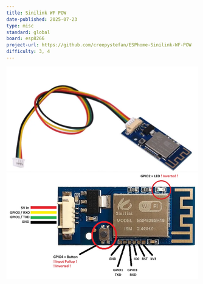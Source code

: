 ```yaml
---
title: Sinilink WF POW
date-published: 2025-07-23
type: misc
standard: global
board: esp8266
project-url: https://github.com/creepystefan/ESPhome-Sinilink-WF-POW
difficulty: 3, 4
---
```


![alt text](cable.png "Image Hover Text")
![alt text](sinilink_XY-WFPOW_pinout.jpg "Image Hover Text")

